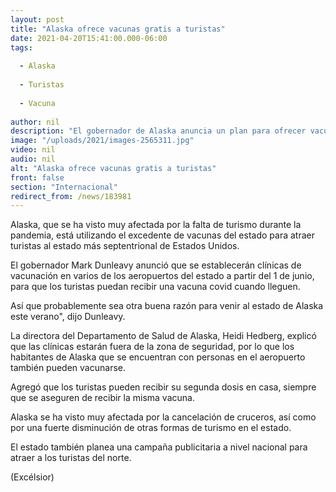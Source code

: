 ```yaml
---
layout: post
title: "Alaska ofrece vacunas gratis a turistas"
date: 2021-04-20T15:41:00.000-06:00
tags:
  
  - Alaska
  
  - Turistas
  
  - Vacuna
  
author: nil
description: "El gobernador de Alaska anuncia un plan para ofrecer vacunas covid de forma gratuita a los turistas que visiten el estado, en un intento por reactivar el sector"
image: "/uploads/2021/images-2565311.jpg"
video: nil
audio: nil
alt: "Alaska ofrece vacunas gratis a turistas"
front: false
section: "Internacional"
redirect_from: /news/183981
---
```


Alaska, que se ha visto muy afectada por la falta de turismo durante la pandemia, está utilizando el excedente de vacunas del estado para atraer turistas al estado más septentrional de Estados Unidos.

El gobernador Mark Dunleavy anunció que se establecerán clínicas de vacunación en varios de los aeropuertos del estado a partir del 1 de junio, para que los turistas puedan recibir una vacuna covid cuando lleguen.

Así que probablemente sea otra buena razón para venir al estado de Alaska este verano", dijo Dunleavy.

La directora del Departamento de Salud de Alaska, Heidi Hedberg, explicó que las clínicas estarán fuera de la zona de seguridad, por lo que los habitantes de Alaska que se encuentran con personas en el aeropuerto también pueden vacunarse.

Agregó que los turistas pueden recibir su segunda dosis en casa, siempre que se aseguren de recibir la misma vacuna.

Alaska se ha visto muy afectada por la cancelación de cruceros, así como por una fuerte disminución de otras formas de turismo en el estado.

El estado también planea una campaña publicitaria a nivel nacional para atraer a los turistas del norte.

(Excélsior)